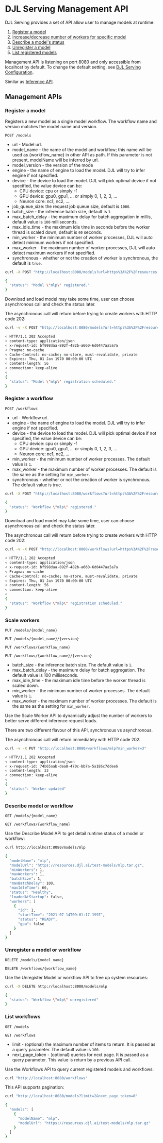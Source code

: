 # DJL Serving Management API

DJL Serving provides a set of API allow user to manage models at runtime:

1. [Register a model](#register-a-model)
2. [Increase/decrease number of workers for specific model](#scale-workers)
3. [Describe a model's status](#describe-model)
4. [Unregister a model](#unregister-a-model)
5. [List registered models](#list-models)

Management API is listening on port 8080 and only accessible from localhost by default. To change the default setting, see [DJL Serving Configuration](configuration.md).

Similar as [Inference API](inference_api.md).

## Management APIs

### Register a model

Registers a new model as a single model workflow. The workflow name and version matches the model name and version.

`POST /models`
* url - Model url.
* model_name - the name of the model and workflow; this name will be used as {workflow_name} in other API as path.
  If this parameter is not present, modelName will be inferred by url.
* model_version - the version of the mode
* engine - the name of engine to load the model. DJL will try to infer engine if not specified.
* device - the device to load the model. DJL will pick optimal device if not specified, the value device can be:
  * CPU device: cpu or simply -1
  * GPU device: gpu0, gpu1, ... or simply 0, 1, 2, 3, ...
  * Neuron core: nc1, nc2, ...
* job_queue_size: the request job queue size, default is `1000`.
* batch_size - the inference batch size, default is `1`.
* max_batch_delay - the maximum delay for batch aggregation in millis, default value is `100` milliseconds.
* max_idle_time - the maximum idle time in seconds before the worker thread is scaled down, default is `60` seconds.
* min_worker - the minimum number of worker processes, DJL will auto detect minimum workers if not specified.
* max_worker - the maximum number of worker processes, DJL will auto detect maximum workers if not specified.
* synchronous - whether or not the creation of worker is synchronous, the default is `true`.

```bash
curl -X POST "http://localhost:8080/models?url=https%3A%2F%2Fresources.djl.ai%2Ftest-models%2Fmlp.tar.gz"

{
  "status": "Model \"mlp\" registered."
}
```

Download and load model may take some time, user can choose asynchronous call and check the status later.

The asynchronous call will return before trying to create workers with HTTP code 202:

```bash
curl -v -X POST "http://localhost:8080/models?url=https%3A%2F%2Fresources.djl.ai%2Ftest-models%2Fmlp.tar.gz&synchronous=false"

< HTTP/1.1 202 Accepted
< content-type: application/json
< x-request-id: bf998daa-892f-482b-a660-6d0447aa5a7a
< Pragma: no-cache
< Cache-Control: no-cache; no-store, must-revalidate, private
< Expires: Thu, 01 Jan 1970 00:00:00 UTC
< content-length: 56
< connection: keep-alive
< 
{
  "status": "Model \"mlp\" registration scheduled."
}
```

### Register a workflow

`POST /workflows`

* url - Workflow url.
* engine - the name of engine to load the model. DJL will try to infer engine if not specified.
* device - the device to load the model. DJL will pick optimal device if not specified, the value device can be:
  * CPU device: cpu or simply -1
  * GPU device: gpu0, gpu1, ... or simply 0, 1, 2, 3, ...
  * Neuron core: nc1, nc2, ...
* min_worker - the minimum number of worker processes. The default value is `1`.
* max_worker - the maximum number of worker processes. The default is the same as the setting for `min_worker`.
* synchronous - whether or not the creation of worker is synchronous. The default value is true.

```bash
curl -X POST "http://localhost:8080/workflows?url=https%3A%2F%2Fresources.djl.ai%2Ftest-workflows%2Fmlp.tar.gz"

{
  "status": "Workflow \"mlp\" registered."
}
```

Download and load model may take some time, user can choose asynchronous call and check the status later.

The asynchronous call will return before trying to create workers with HTTP code 202:

```bash
curl -v -X POST "http://localhost:8080/workflows?url=https%3A%2F%2Fresources.djl.ai%2Ftest-workflows%2Fmlp.tar.gz&synchronous=false"

< HTTP/1.1 202 Accepted
< content-type: application/json
< x-request-id: bf998daa-892f-482b-a660-6d0447aa5a7a
< Pragma: no-cache
< Cache-Control: no-cache; no-store, must-revalidate, private
< Expires: Thu, 01 Jan 1970 00:00:00 UTC
< content-length: 56
< connection: keep-alive
< 
{
  "status": "Workflow \"mlp\" registration scheduled."
}
```

### Scale workers

`PUT /models/{model_name}`

`PUT /models/{model_name}/{version}`

`PUT /workflows/{workflow_name}`

`PUT /workflows/{workflow_name}/{version}`

* batch_size - the inference batch size. The default value is `1`.
* max_batch_delay - the maximum delay for batch aggregation. The default value is 100 milliseconds.
* max_idle_time - the maximum idle time before the worker thread is scaled down.
* min_worker - the minimum number of worker processes. The default value is `1`.
* max_worker - the maximum number of worker processes. The default is the same as the setting for `min_worker`.

Use the Scale Worker API to dynamically adjust the number of workers to better serve different inference request loads.

There are two different flavour of this API, synchronous vs asynchronous.

The asynchronous call will return immediately with HTTP code 202:

```bash
curl -v -X PUT "http://localhost:8080/workflows/mlp?min_worker=3"

< HTTP/1.1 202 Accepted
< content-type: application/json
< x-request-id: 74b65aab-dea8-470c-bb7a-5a186c7ddee6
< content-length: 33
< connection: keep-alive
< 
{
  "status": "Worker updated"
}
```

### Describe model or workflow

`GET /models/{model_name}`

`GET /workflows/{workflow_name}`

Use the Describe Model API to get detail runtime status of a model or workflow:

```bash
curl http://localhost:8080/models/mlp

{
  "modelName": "mlp",
  "modelUrl": "https://resources.djl.ai/test-models/mlp.tar.gz",
  "minWorkers": 1,
  "maxWorkers": 1,
  "batchSize": 1,
  "maxBatchDelay": 100,
  "maxIdleTime": 60,
  "status": "Healthy",
  "loadedAtStartup": false,
  "workers": [
    {
      "id": 1,
      "startTime": "2021-07-14T09:01:17.199Z",
      "status": "READY",
      "gpu": false
    }
  ]
}
```

### Unregister a model or workflow

`DELETE /models/{model_name}`

`DELETE /workflows/{workflow_name}`

Use the Unregister Model or workflow API to free up system resources:

```bash
curl -X DELETE http://localhost:8080/models/mlp

{
  "status": "Workflow \"mlp\" unregistered"
}
```

### List workflows

`GET /models`

`GET /workflows`

* limit - (optional) the maximum number of items to return. It is passed as a query parameter. The default value is `100`.
* next_page_token - (optional) queries for next page. It is passed as a query parameter. This value is return by a previous API call.

Use the Workflows API to query current registered models and workflows:

```bash
curl "http://localhost:8080/workflows"
```

This API supports pagination:

```bash
curl "http://localhost:8080/models?limit=2&next_page_token=0"

{
  "models": [
    {
      "modelName": "mlp",
      "modelUrl": "https://resources.djl.ai/test-models/mlp.tar.gz"
    }
  ]
}
```
